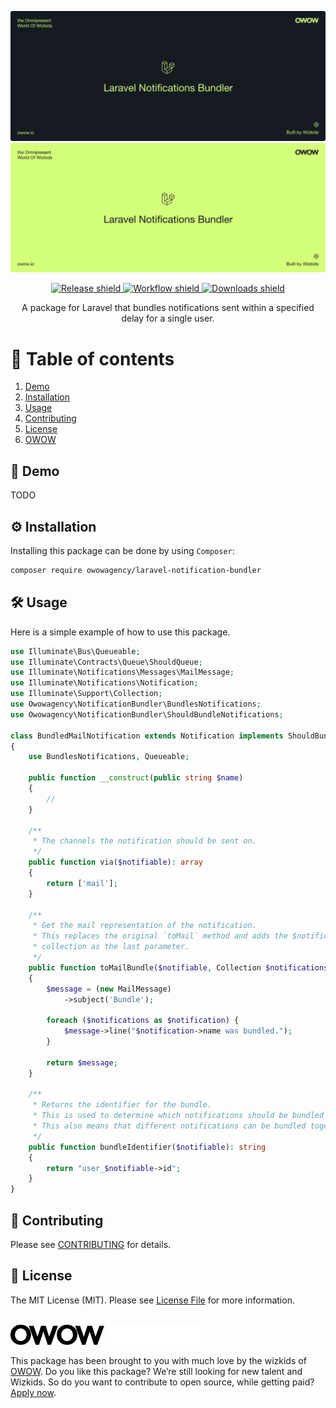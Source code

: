 ![banner-dark](.github/assets/banner-dark.svg#gh-dark-mode-only)
![banner-light](.github/assets/banner-light.svg#gh-light-mode-only)

<p align="center">
    <a href="https://github.com/owowagency/laravel-notification-bundler/releases">
        <img src="https://img.shields.io/github/release/owowagency/laravel-notification-bundler.svg?logo=github" alt="Release shield">
    </a>
    <a href="https://github.com/owowagency/laravel-notification-bundler/actions/workflows/test.yml?query=branch%3Amain">
        <img src="https://img.shields.io/github/actions/workflow/status/owowagency/laravel-notification-bundler/test.yml?branch=main&label=tests&logo=github" alt="Workflow shield">
    </a>
    <a href="https://packagist.org/packages/owowagency/laravel-notification-bundler">
        <img src="https://img.shields.io/packagist/dt/owowagency/laravel-notification-bundler.svg?logo=packagist" alt="Downloads shield">
    </a>
</p>

<p align="center">
    A package for Laravel that bundles notifications sent within a specified delay for a single user.
</p>

# 📖 Table of contents

1. [Demo](#-demo)
2. [Installation](#-installation)
3. [Usage](#-usage)
4. [Contributing](#-contributing)
5. [License](#-license)
6. [OWOW](#-owow)

## 🚀 Demo

TODO

## ⚙️ Installation

Installing this package can be done by using `Composer`:

```bash
composer require owowagency/laravel-notification-bundler
```

## 🛠️ Usage

Here is a simple example of how to use this package.

```php
use Illuminate\Bus\Queueable;
use Illuminate\Contracts\Queue\ShouldQueue;
use Illuminate\Notifications\Messages\MailMessage;
use Illuminate\Notifications\Notification;
use Illuminate\Support\Collection;
use Owowagency\NotificationBundler\BundlesNotifications;
use Owowagency\NotificationBundler\ShouldBundleNotifications;

class BundledMailNotification extends Notification implements ShouldBundleNotifications, ShouldQueue
{
    use BundlesNotifications, Queueable;

    public function __construct(public string $name)
    {
        //
    }

    /**
     * The channels the notification should be sent on.
     */
    public function via($notifiable): array
    {
        return ['mail'];
    }

    /**
     * Get the mail representation of the notification.
     * This replaces the original `toMail` method and adds the $notifications 
     * collection as the last parameter.
     */
    public function toMailBundle($notifiable, Collection $notifications)
    {
        $message = (new MailMessage)
            ->subject('Bundle');

        foreach ($notifications as $notification) {
            $message->line("$notification->name was bundled.");
        }

        return $message;
    }

    /**
     * Returns the identifier for the bundle.
     * This is used to determine which notifications should be bundled together.
     * This also means that different notifications can be bundled together.
     */
    public function bundleIdentifier($notifiable): string
    {
        return "user_$notifiable->id";
    }
}
```

## 🫶 Contributing

Please see [CONTRIBUTING](CONTRIBUTING.md) for details.

## 📜 License

The MIT License (MIT). Please see [License File](LICENSE.md) for more information.

<br>

<img id="owow" src=".github/assets/owow-light.svg#gh-light-mode-only" width="150">
<img id="owow" src=".github/assets/owow-dark.svg#gh-dark-mode-only" width="150">

This package has been brought to you with much love by the wizkids of [OWOW](https://owow.io/). 
Do you like this package? We’re still looking for new talent and Wizkids. 
So do you want to contribute to open source, while getting paid? [Apply now](https://owow.io/careers).
